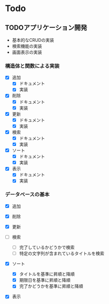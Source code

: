 # Todo

## TODOアプリケーション開発

- 基本的なCRUDの実装
- 検索機能の実装
- 画面表示の実装

### 構造体と関数による実装

- [x] 追加
  - [x] ドキュメント
  - [x] 実装
- [x] 削除
  - [x] ドキュメント
  - [x] 実装
- [x] 更新
  - [x] ドキュメント
  - [x] 実装
- [x] 検索
  - [x] ドキュメント
  - [x] 実装
- [x] ソート
  - [x] ドキュメント
  - [x] 実装
- [x] 表示
  - [x] ドキュメント
  - [x] 実装

### データベースの基本

- [x] 追加
- [x] 削除
- [x] 更新
- [ ] 検索
  - [ ] 完了しているかどうかで検索
  - [ ] 特定の文字列が含まれているタイトルを検索
- [x] ソート
  - [x] タイトルを基準に昇順と降順
  - [x] 期限日を基準に昇順と降順
  - [x] 完了かどうかを基準に昇順と降順
- [x] 表示
  